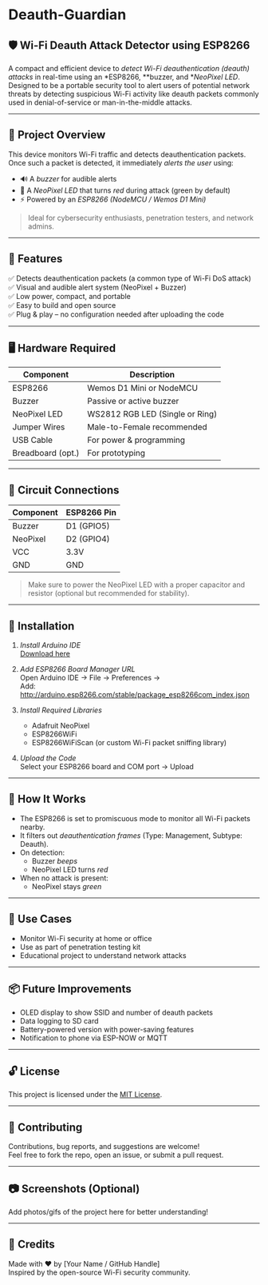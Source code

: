 # Deauth-Guardian
## 🛡 Wi-Fi Deauth Attack Detector using ESP8266

A compact and efficient device to *detect Wi-Fi deauthentication (deauth) attacks* in real-time using an *ESP8266, **buzzer, and **NeoPixel LED*. Designed to be a portable security tool to alert users of potential network threats by detecting suspicious Wi-Fi activity like deauth packets commonly used in denial-of-service or man-in-the-middle attacks.

---

## 📸 Project Overview

This device monitors Wi-Fi traffic and detects deauthentication packets. Once such a packet is detected, it immediately *alerts the user* using:

- 🔊 A *buzzer* for audible alerts  
- 🌈 A *NeoPixel LED* that turns *red* during attack (green by default)  
- ⚡ Powered by an *ESP8266 (NodeMCU / Wemos D1 Mini)*

> Ideal for cybersecurity enthusiasts, penetration testers, and network admins.

---

## 🧰 Features

✅ Detects deauthentication packets (a common type of Wi-Fi DoS attack)  
✅ Visual and audible alert system (NeoPixel + Buzzer)  
✅ Low power, compact, and portable  
✅ Easy to build and open source  
✅ Plug & play – no configuration needed after uploading the code  

---

## 🖥 Hardware Required

| Component           | Description                      |
|--------------------|----------------------------------|
| ESP8266            | Wemos D1 Mini or NodeMCU         |
| Buzzer             | Passive or active buzzer          |
| NeoPixel LED       | WS2812 RGB LED (Single or Ring)  |
| Jumper Wires       | Male-to-Female recommended       |
| USB Cable          | For power & programming          |
| Breadboard (opt.)  | For prototyping                  |

---

## 🔌 Circuit Connections

| Component   | ESP8266 Pin |
|-------------|-------------|
| Buzzer      | D1 (GPIO5)  |
| NeoPixel    | D2 (GPIO4)  |
| VCC         | 3.3V        |
| GND         | GND         |

> Make sure to power the NeoPixel LED with a proper capacitor and resistor (optional but recommended for stability).

---

## 📲 Installation

1. *Install Arduino IDE*  
   [Download here](https://www.arduino.cc/en/software)

2. *Add ESP8266 Board Manager URL*  
   Open Arduino IDE → File → Preferences →  
   Add: http://arduino.esp8266.com/stable/package_esp8266com_index.json

3. *Install Required Libraries*  
   - Adafruit NeoPixel  
   - ESP8266WiFi  
   - ESP8266WiFiScan (or custom Wi-Fi packet sniffing library)

4. *Upload the Code*  
   Select your ESP8266 board and COM port → Upload

---

## 🚨 How It Works

- The ESP8266 is set to promiscuous mode to monitor all Wi-Fi packets nearby.
- It filters out *deauthentication frames* (Type: Management, Subtype: Deauth).
- On detection:
  - Buzzer *beeps*
  - NeoPixel LED turns *red*
- When no attack is present:
  - NeoPixel stays *green*

---

## 🧠 Use Cases

- Monitor Wi-Fi security at home or office
- Use as part of penetration testing kit
- Educational project to understand network attacks

---

## 📦 Future Improvements

- OLED display to show SSID and number of deauth packets
- Data logging to SD card
- Battery-powered version with power-saving features
- Notification to phone via ESP-NOW or MQTT

---

## 🔓 License

This project is licensed under the [MIT License](LICENSE).

---

## 🙌 Contributing

Contributions, bug reports, and suggestions are welcome!  
Feel free to fork the repo, open an issue, or submit a pull request.

---

## 📷 Screenshots (Optional)

Add photos/gifs of the project here for better understanding!

---

## 💬 Credits

Made with ❤ by [Your Name / GitHub Handle]  
Inspired by the open-source Wi-Fi security community.
